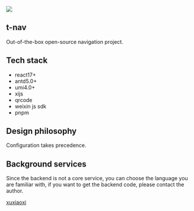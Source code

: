 <img src="https://fast.dooring.vip/static/user/7e200e46-4976-44e4-8af9-7082871b6934/91f1b9af9cd1164f5780a6e391330acc.png" />

## t-nav

Out-of-the-box open-source navigation project.

## Tech stack

- react17+
- antd5.0+
- umi4.0+
- xijs
- qrcode
- weixin js sdk
- pnpm

## Design philosophy

Configuration takes precedence.

## Background services

Since the backend is not a core service, you can choose the language you are familiar with, if you want to get the backend code, please contact the author.

[xuxiaoxi](https://github.com/MrXujiang)




